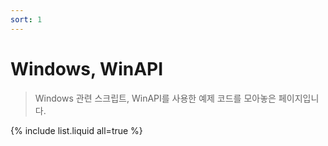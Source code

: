 ```yaml
---
sort: 1
---
```


# Windows, WinAPI

> Windows 관련 스크립트, WinAPI를 사용한 예제 코드를 모아놓은 페이지입니다.

{% include list.liquid all=true %}

